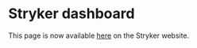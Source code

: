 # Stryker dashboard

This page is now available [here](https://stryker-mutator.io/docs/General/dashboard/) on the Stryker website.

